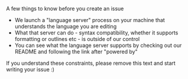 A few things to know before you create an issue

* We launch a "language server" process on your machine that understands the language you are editing
* What that server can do - syntax compatibility, whether it supports formatting or outlines etc - is outside of our control
* You can see what the language server supports by checking out our README and following the link after "powered by"

If you understand these constraints, please remove this text and start writing your issue :)

